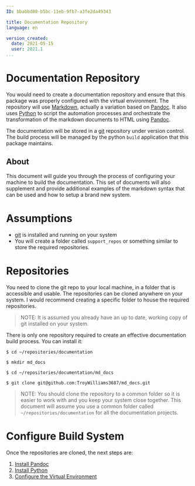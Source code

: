 ```yaml
---
ID: bbabbd80-b5bc-11eb-9fb7-a3fe2da49343

title: Documentation Repository
language: en

version_created:
  date: 2021-05-15
  user: 2021.1
...
```



# Documentation Repository

You would need to create a documentation repository and ensure that this package was properly configured with the virtual environment. The repository will use [Markdown](https://daringfireball.net/projects/markdown/syntax), actually a variation based on [Pandoc](https://pandoc.org/MANUAL.html#pandocs-markdown). It also uses [Python](https://www.python.org) to script the automation processes and orchestrate the transformation of the markdown documents to HTML using [Pandoc](https://pandoc.org).

The documentation will be stored in a [git](https://git-scm.com/) repository under version control. The build process will be managed by the python `build` application that this package maintains.

## About

This document will guide you through the process of configuring your machine to build the documentation. This set of documents will also supplement and provide additional examples of the markdown syntax that can be used and how to setup a brand new system.

# Assumptions

- [git](https://git-scm.com/) is installed and running on your system
- You will create a folder called `support_repos` or something similar to store the required repositories.

# Repositories

You need to clone the git repo to your local machine, in a folder that is accessible and usable. The repositories can be cloned anywhere on your system. I would recommend creating a specific folder to house the required repositories.

>NOTE: It is assumed you already have an up to date, working copy of git installed on your system.

There is only one repository required to create an effective documentation build process. You can install it:

```
$ cd ~/repositories/documentation

$ mkdir md_docs

$ cd ~/repositories/documentation/md_docs

$ git clone git@github.com:TroyWilliams3687/md_docs.git
```

>NOTE: You should clone the repository to a common folder so it is easier to work with and you keep your system close together. This document will assume you use a common folder called `~/repositories/documentation` for all the documentation projects.

# Configure Build System

Once the repositories are cloned, the next steps are:

1. [Install Pandoc](pandoc.md)
1. [Install Python](python.md)
1. [Configure the Virtual Environment](python.md#virtual_env)